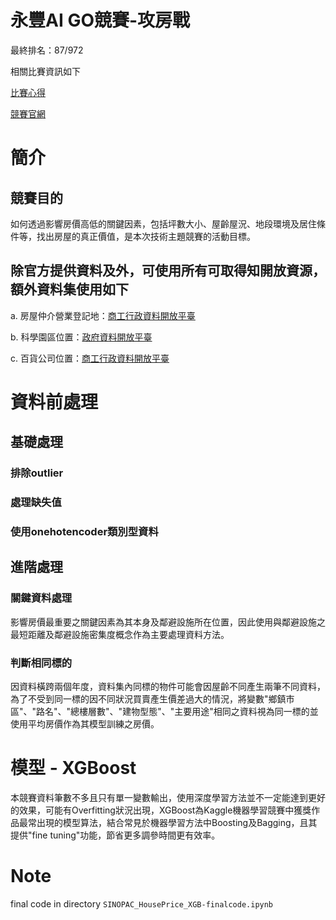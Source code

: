 # 永豐AI GO競賽-攻房戰
最終排名：87/972

相關比賽資訊如下

[比賽心得](https://medium.com/@p112098/11f638e6c4bf)

[競賽官網](https://tbrain.trendmicro.com.tw/Competitions/Details/30)
# 簡介

## 競賽目的
如何透過影響房價高低的關鍵因素，包括坪數大小、屋齡屋況、地段環境及居住條件等，找出房屋的真正價值，是本次技術主題競賽的活動目標。
## 除官方提供資料及外，可使用所有可取得知開放資源，額外資料集使用如下

a. 房屋仲介營業登記地：[商工行政資料開放平臺](https://data.gcis.nat.gov.tw/main/index)

b. 科學園區位置：[政府資料開放平臺](https://data.gov.tw/)

c. 百貨公司位置：[商工行政資料開放平臺](https://data.gcis.nat.gov.tw/main/index)

# 資料前處理

## 基礎處理

### 排除outlier

### 處理缺失值

### 使用onehotencoder類別型資料

## 進階處理

### 關鍵資料處理
影響房價最重要之關鍵因素為其本身及鄰避設施所在位置，因此使用與鄰避設施之最短距離及鄰避設施密集度概念作為主要處理資料方法。

### 判斷相同標的
因資料橫跨兩個年度，資料集內同標的物件可能會因屋齡不同產生兩筆不同資料，為了不受到同一標的因不同狀況買賣產生價差過大的情況，將變數"鄉鎮市區"、"路名"、"總樓層數"、"建物型態"、"主要用途"相同之資料視為同一標的並使用平均房價作為其模型訓練之房價。

# 模型 - XGBoost
本競賽資料筆數不多且只有單一變數輸出，使用深度學習方法並不一定能達到更好的效果，可能有Overfitting狀況出現，XGBoost為Kaggle機器學習競賽中獲獎作品最常出現的模型算法，結合常見於機器學習方法中Boosting及Bagging，且其提供"fine tuning"功能，節省更多調參時間更有效率。

# Note
final code in directory `SINOPAC_HousePrice_XGB-finalcode.ipynb` 
